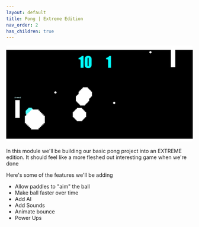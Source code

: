 ```yaml
---
layout: default
title: Pong | Extreme Edition
nav_order: 2
has_children: true
---
```


![](../../assets/images/pong/extreme_pong.gif)

In this module we'll be building our basic pong project into an EXTREME edition. It should feel like a more fleshed out interesting game when we're done

Here's some of the features we'll be adding

 * Allow paddles to "aim" the ball
 * Make ball faster over time
 * Add AI
 * Add Sounds
 * Animate bounce
 * Power Ups
